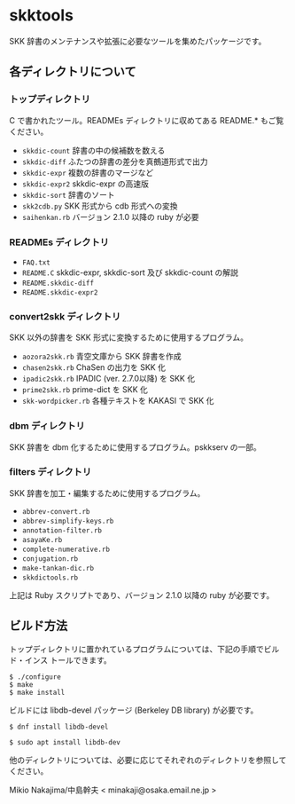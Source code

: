skktools
========

SKK 辞書のメンテナンスや拡張に必要なツールを集めたパッケージです。

## 各ディレクトリについて

### トップディレクトリ

C で書かれたツール。READMEs ディレクトリに収めてある README.* もご覧ください。

* `skkdic-count` 辞書の中の候補数を数える
* `skkdic-diff` ふたつの辞書の差分を真鵺道形式で出力
* `skkdic-expr` 複数の辞書のマージなど
* `skkdic-expr2` skkdic-expr の高速版
* `skkdic-sort` 辞書のソート
* `skk2cdb.py` SKK 形式から cdb 形式への変換
* `saihenkan.rb` バージョン 2.1.0 以降の ruby が必要

### READMEs ディレクトリ

* `FAQ.txt`
* `README.C` skkdic-expr, skkdic-sort 及び skkdic-count の解説
* `README.skkdic-diff`
* `README.skkdic-expr2`

### convert2skk ディレクトリ

SKK 以外の辞書を SKK 形式に変換するために使用するプログラム。

* `aozora2skk.rb` 青空文庫から SKK 辞書を作成
* `chasen2skk.rb` ChaSen の出力を SKK 化
* `ipadic2skk.rb` IPADIC (ver. 2.7.0以降) を SKK 化
* `prime2skk.rb` prime-dict を SKK 化
* `skk-wordpicker.rb` 各種テキストを KAKASI で SKK 化

### dbm ディレクトリ

SKK 辞書を dbm 化するために使用するプログラム。pskkserv の一部。

### filters ディレクトリ

SKK 辞書を加工・編集するために使用するプログラム。

* `abbrev-convert.rb`
* `abbrev-simplify-keys.rb`
* `annotation-filter.rb`
* `asayaKe.rb`
* `complete-numerative.rb`
* `conjugation.rb`
* `make-tankan-dic.rb`
* `skkdictools.rb`

上記は Ruby スクリプトであり、バージョン 2.1.0 以降の ruby が必要です。

## ビルド方法

トップディレクトリに置かれているプログラムについては、下記の手順でビルド・インス
トールできます。

```
$ ./configure
$ make
$ make install
```

ビルドには libdb-devel パッケージ (Berkeley DB library) が必要です。

```
$ dnf install libdb-devel
```
```
$ sudo apt install libdb-dev
```

他のディレクトリについては、必要に応じてそれぞれのディレクトリを参照してください。

Mikio Nakajima/中島幹夫 < minakaji<span></span>@osaka.email.ne.jp >
